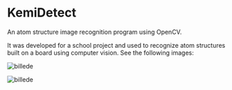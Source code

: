 # KemiDetect

An atom structure image recognition program using OpenCV.

It was developed for a school project and used to recognize atom structures built on a board using computer vision.
See the following images:

![billede](https://github.com/iSplasher/kemidetectcpp/assets/9113348/55757080-9f71-4f1c-94a0-aea9f611ac72)

![billede](https://github.com/iSplasher/kemidetectcpp/assets/9113348/d6c8f0ab-1ff6-4c17-bbac-9d17e6d12db6)

